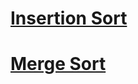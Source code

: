 
# [Insertion Sort](https://github.com/kdcouture/Sorts/blob/master/Blogs/insertionSortBlog.md)
# [Merge Sort](https://github.com/kdcouture/Sorts/blob/master/Blogs/mergeSortBlog.md)

